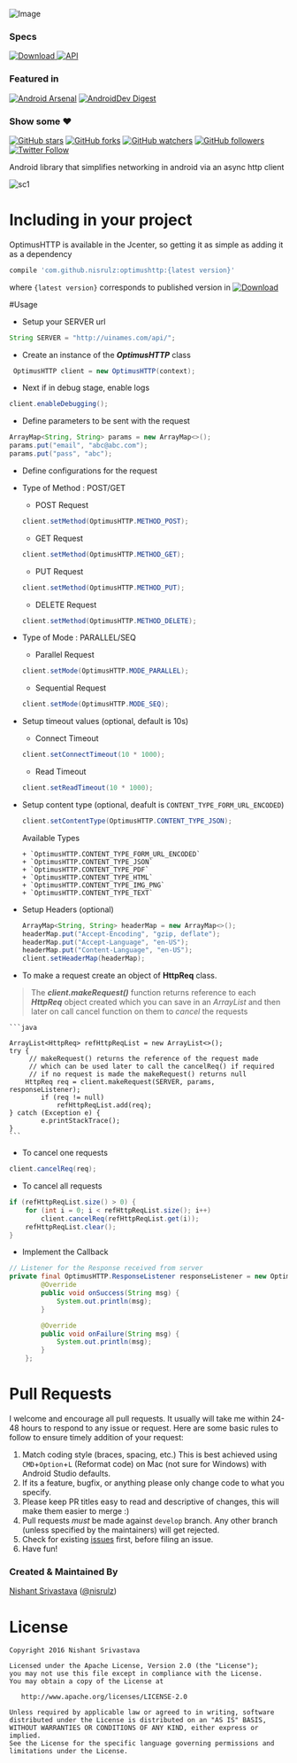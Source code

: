 ![Image](https://github.com/nisrulz/optimushttp/blob/develop/img/github_banner.png)


### Specs
[ ![Download](https://api.bintray.com/packages/nisrulz/maven/com.github.nisrulz%3Aoptimushttp/images/download.svg) ](https://bintray.com/nisrulz/maven/com.github.nisrulz%3Aoptimushttp/_latestVersion) [![API](https://img.shields.io/badge/API-9%2B-orange.svg?style=flat)](https://android-arsenal.com/api?level=9)

### Featured in
[![Android Arsenal](https://img.shields.io/badge/Android%20Arsenal-OptimusHTTP-green.svg?style=true)](https://android-arsenal.com/details/1/3592) [![AndroidDev Digest](https://img.shields.io/badge/AndroidDev%20Digest-%23100-blue.svg)](https://www.androiddevdigest.com/digest-100/)

### Show some :heart:
[![GitHub stars](https://img.shields.io/github/stars/nisrulz/sensey.svg?style=social&label=Star)](https://github.com/nisrulz/sensey) [![GitHub forks](https://img.shields.io/github/forks/nisrulz/sensey.svg?style=social&label=Fork)](https://github.com/nisrulz/sensey/fork) [![GitHub watchers](https://img.shields.io/github/watchers/nisrulz/sensey.svg?style=social&label=Watch)](https://github.com/nisrulz/sensey) [![GitHub followers](https://img.shields.io/github/followers/nisrulz.svg?style=social&label=Follow)](https://github.com/nisrulz/sensey)
[![Twitter Follow](https://img.shields.io/twitter/follow/nisrulz.svg?style=social)](https://twitter.com/nisrulz) 

Android library that simplifies networking in android via an async http client

![sc1](https://github.com/nisrulz/optimushttp/blob/develop/img/sc1.png)

# Including in your project
OptimusHTTP is available in the Jcenter, so getting it as simple as adding it as a dependency
```gradle
compile 'com.github.nisrulz:optimushttp:{latest version}'
```
where `{latest version}` corresponds to published version in [ ![Download](https://api.bintray.com/packages/nisrulz/maven/com.github.nisrulz%3Aoptimushttp/images/download.svg) ](https://bintray.com/nisrulz/maven/com.github.nisrulz%3Aoptimushttp/_latestVersion)


#Usage
+ Setup your SERVER url
```java
String SERVER = "http://uinames.com/api/";
```

+ Create an instance of the ***OptimusHTTP*** class
```java
 OptimusHTTP client = new OptimusHTTP(context);
```

+ Next if in debug stage, enable logs
```java
client.enableDebugging();
```

+ Define parameters to be sent with the request
```java
ArrayMap<String, String> params = new ArrayMap<>();
params.put("email", "abc@abc.com");
params.put("pass", "abc");
```

+ Define configurations for the request
 + Type of Method : POST/GET
     + POST Request
    ```java
    client.setMethod(OptimusHTTP.METHOD_POST);
    ```
     + GET Request
    ```java
    client.setMethod(OptimusHTTP.METHOD_GET);
    ```
     + PUT Request
    ```java
    client.setMethod(OptimusHTTP.METHOD_PUT);
    ```
     + DELETE Request
    ```java
    client.setMethod(OptimusHTTP.METHOD_DELETE);
    ```
  
  + Type of Mode : PARALLEL/SEQ
     + Parallel Request
    ```java
    client.setMode(OptimusHTTP.MODE_PARALLEL);
    ```
     + Sequential Request
    ```java
    client.setMode(OptimusHTTP.MODE_SEQ);
    ```

  + Setup timeout values (optional, default is 10s)
      + Connect Timeout
     ```java
     client.setConnectTimeout(10 * 1000);
     ```
      + Read Timeout
     ```java
     client.setReadTimeout(10 * 1000);
     ```

  + Setup content type (optional, deafult is `CONTENT_TYPE_FORM_URL_ENCODED`)
       ```java
       client.setContentType(OptimusHTTP.CONTENT_TYPE_JSON);
       ```

      Available Types

        + `OptimusHTTP.CONTENT_TYPE_FORM_URL_ENCODED`
        + `OptimusHTTP.CONTENT_TYPE_JSON`
        + `OptimusHTTP.CONTENT_TYPE_PDF`
        + `OptimusHTTP.CONTENT_TYPE_HTML`
        + `OptimusHTTP.CONTENT_TYPE_IMG_PNG`
        + `OptimusHTTP.CONTENT_TYPE_TEXT`

  + Setup Headers (optional)
      ```java
      ArrayMap<String, String> headerMap = new ArrayMap<>();
      headerMap.put("Accept-Encoding", "gzip, deflate");
      headerMap.put("Accept-Language", "en-US");
      headerMap.put("Content-Language", "en-US");
      client.setHeaderMap(headerMap);
      ```

+ To make a request create an object of **HttpReq** class.
> The ***client.makeRequest()*** function returns reference to each ***HttpReq*** object created which you can save in an *ArrayList* and then later on call cancel function on them to *cancel* the requests

	```java
	
	ArrayList<HttpReq> refHttpReqList = new ArrayList<>();
	try {
	     // makeRequest() returns the reference of the request made
	     // which can be used later to call the cancelReq() if required
	     // if no request is made the makeRequest() returns null
	    HttpReq req = client.makeRequest(SERVER, params, responseListener);
	        if (req != null)
	            refHttpReqList.add(req);
	} catch (Exception e) {
	        e.printStackTrace();
	}
	```

+ To cancel one requests
```java
client.cancelReq(req);
```

+ To cancel all requests
```java
if (refHttpReqList.size() > 0) {
    for (int i = 0; i < refHttpReqList.size(); i++)
        client.cancelReq(refHttpReqList.get(i));
    refHttpReqList.clear();
}
```

+ Implement the Callback
```java
// Listener for the Response received from server
private final OptimusHTTP.ResponseListener responseListener = new OptimusHTTP.ResponseListener() {
        @Override
        public void onSuccess(String msg) {
            System.out.println(msg);
        }

        @Override
        public void onFailure(String msg) {
            System.out.println(msg);
        }
    };
```

# Pull Requests
I welcome and encourage all pull requests. It usually will take me within 24-48 hours to respond to any issue or request. Here are some basic rules to follow to ensure timely addition of your request:
  1. Match coding style (braces, spacing, etc.) This is best achieved using `CMD`+`Option`+`L` (Reformat code) on Mac (not sure for Windows) with Android Studio defaults.
  2. If its a feature, bugfix, or anything please only change code to what you specify.
  3. Please keep PR titles easy to read and descriptive of changes, this will make them easier to merge :)
  4. Pull requests _must_ be made against `develop` branch. Any other branch (unless specified by the maintainers) will get rejected.
  5. Check for existing [issues](https://github.com/nisrulz/optimushttp/issues) first, before filing an issue.  
  6. Have fun!

### Created & Maintained By
[Nishant Srivastava](https://github.com/nisrulz) ([@nisrulz](https://www.twitter.com/nisrulz))


License
=======

    Copyright 2016 Nishant Srivastava

    Licensed under the Apache License, Version 2.0 (the "License");
    you may not use this file except in compliance with the License.
    You may obtain a copy of the License at

       http://www.apache.org/licenses/LICENSE-2.0

    Unless required by applicable law or agreed to in writing, software
    distributed under the License is distributed on an "AS IS" BASIS,
    WITHOUT WARRANTIES OR CONDITIONS OF ANY KIND, either express or implied.
    See the License for the specific language governing permissions and
    limitations under the License.
